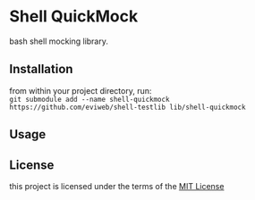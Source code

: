 Shell QuickMock
===============
bash shell mocking library.

Installation
------------
from within your project directory, run:    
`git submodule add --name shell-quickmock https://github.com/eviweb/shell-testlib lib/shell-quickmock`   

Usage
-----


License
-------
this project is licensed under the terms of the [MIT License](/LICENSE)